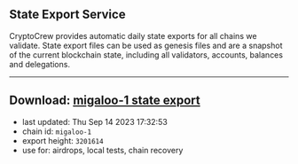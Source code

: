 ## State Export Service
CryptoCrew provides automatic daily state exports for all chains we validate. State export files can be used as genesis files and are a snapshot of the current blockchain state, including all validators, accounts, balances and delegations.

---
**Download: [migaloo-1 state export](https://dl.ccvalidators.com/SERVICE/migaloo/migaloo-1_export_3201614.json)**
---

- last updated: Thu Sep 14 2023 17:32:53
- chain id: `migaloo-1`
- export height: `3201614`
- use for: airdrops, local tests, chain recovery
